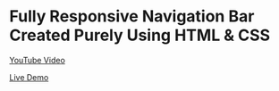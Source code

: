 <h1>Fully Responsive Navigation Bar Created Purely Using HTML &amp; CSS</h1>

<p>
    <a href="https://youtu.be/wphSYAVCv6k" target="_blank" title="Watch The Video">YouTube Video</a>
</p>
<p>
    <a href="https://programming-th-world.github.io/Responsive-Navbar-HTML-CSS/" target="_blank" title="Checkout Live">Live Demo</a>
</p>
